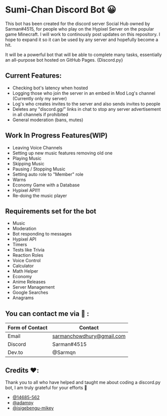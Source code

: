 # **Sumi-Chan Discord Bot** 😀

This bot has been created for the discord server Social Hub owned by Sarman#4515, for people who play on the Hypixel Server on the popular game Minecraft.
I will work to continously post updates on this repository. I hope to expand it so it can be used by any server and hopefully become a hit.

It will be a powerful bot that will be able to complete many tasks, essentially an all-purpose bot hosted on GitHub Pages. {Discord.py}


## **Current Features:**

- Checking bot's latency when hosted
- Logging those who join the server in an embed in Mod Log's channel (Currently only my server)
- Log's who creates invites to the server and also sends invites to people
- Deletes any "discord.gg/" links in chat to stop any server advertisement in all channels if prohibited
- General moderation (bans, mutes)

## **Work In Progress Features(WIP)**

- Leaving Voice Channels
- Setting up new music features removing old one
- Playing Music
- Skipping Music
- Pausing / Stopping Music
- Setting auto role to "Member" role
- Warns
- Economy Game with a Database
- Hypixel API!!!
- Re-doing the music player

## **Requirements set for the bot**

- Music
- Moderation
- Bot responding to messages
- Hypixel API
- Timers
- Tests like Trivia
- Reaction Roles
- Voice Control
- Calculator
- Math Helper
- Economy
- Anime Releases
- Server Management
- Google Searches
- Anagrams

## You can contact me via 💙 :

Form of Contact | Contact
------------ | -------------
Email | sarmanchowdhury@gmail.com
Discord | Sarman#4515
Dev.to | @Sarmqn

## Credits ❤️:

Thank you to all who have helped and taught me about coding a discord.py bot, I am truly grateful for your efforts 💙

- [@14685-562](https://github.com/14685-562)
- [@adampy](https://github.com/adampy)
- [@isigebengu-mikey](https://mikey.is-a.dev)
